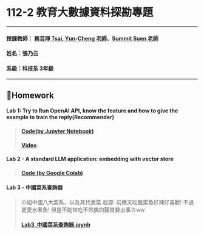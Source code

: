 # 112-2 教育大數據資料探勘專題
***
 #### 授課教師： [蔡芸琤 Tsai, Yun-Cheng 老師](https://github.com/pecu?tab=repositories)、[Summit Suen 老師](https://hackmd.io/@suensummit)
 #### 姓名：張乃云
 #### 系級：科技系 3年級
***
## 🙌Homework
#### Lab 1: Try to Run OpenAI API, know the feature and how to give the example to train the reply(Recommender)
> #### [Code(by Jupyter Notebook)](https://github.com/41071119H-Irene/data_mining/blob/main/Lab%201.ipynb)
> #### [Video](https://youtu.be/L-7PqyoI6ck)

#### Lab 2 - A standard LLM application: embedding with vector store
> #### [Code (by Google Colab)](https://github.com/41071119H-Irene/data_mining/blob/main/examples/gemini/python/vectordb_with_chroma/vectordb_with_chroma.ipynb)

#### Lab 3 - 中國菜系查詢器
> 介紹中國八大菜系，以及其代表菜
> 起源: 前兩天吃酸菜魚好辣好喜歡! 不過更愛水煮魚! 但是不能常吃不然偶的腸胃要出事ㄌww
> #### [Lab3_中國菜系查詢器.ipynb](https://github.com/41071119H-Irene/data_mining/blob/main/Lab3_%E4%B8%AD%E5%9C%8B%E8%8F%9C%E7%B3%BB%E6%9F%A5%E8%A9%A2%E5%99%A8.ipynb)
